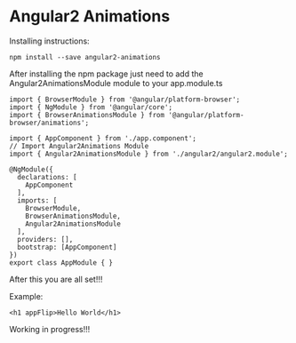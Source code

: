 # Angular2 Animations

Installing instructions:
```
npm install --save angular2-animations
```

After installing the npm package just need to add the Angular2AnimationsModule module
to your app.module.ts

```angular2
import { BrowserModule } from '@angular/platform-browser';
import { NgModule } from '@angular/core';
import { BrowserAnimationsModule } from '@angular/platform-browser/animations';

import { AppComponent } from './app.component';
// Import Angular2Animations Module
import { Angular2AnimationsModule } from './angular2/angular2.module';

@NgModule({
  declarations: [
    AppComponent
  ],
  imports: [
    BrowserModule,
    BrowserAnimationsModule,
    Angular2AnimationsModule
  ],
  providers: [],
  bootstrap: [AppComponent]
})
export class AppModule { }
```
After this you are all set!!!

Example:

```angular2html
<h1 appFlip>Hello World</h1>
```

Working in progress!!!
